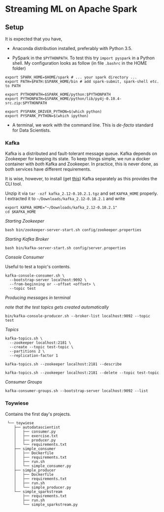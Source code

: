 # Streaming ML on Apache Spark

## Setup

It is expected that you have,

- Anaconda distribution installed, preferably with Python 3.5.

- PySpark in the `$PYTHONPATH`. To test this try `import pyspark` in a Python shell. My configuration looks as follow (in file `.bashrc` in the HOME folder)

```
export SPARK_HOME=$HOME/spark # ... your spark directory ...
export PATH=$PATH:$SPARK_HOME/bin # add spark-submit, spark-shell etc. to PATH

export PYTHONPATH=$SPARK_HOME/python:$PYTHONPATH
export PYTHONPATH=$SPARK_HOME/python/lib/py4j-0.10.4-src.zip:$PYTHONPATH

export PYSPARK_DRIVER_PYTHON=$(which python)
export PYSPARK_PYTHON=$(which ipython)
```

- A terminal, we work with the command line. This is *de-facto* standard for Data Scientists.

### Kafka

Kafka is a distributed and fault-tolerant message queue. Kafka depends on Zookeeper for keeping its state. To keep things simple, we run a docker container with _both_ Kafka and Zookeeper. In practice, this is never done, as both services have different requirements. 

It is wise, however, to install (get [this](https://www.apache.org/dyn/closer.cgi?path=/kafka/0.10.2.1/kafka_2.12-0.10.2.1.tgz)) Kafka separately as this provides the CLI tool.

Unzip it via `tar -xzf kafka_2.12-0.10.2.1.tgz` and set `KAFKA_HOME` properly. I extracted it to `~/Downloads/kafka_2.12-0.10.2.1` and write

```
export KAFKA_HOME="~/Downloads/kafka_2.12-0.10.2.1"
cd $KAFKA_HOME
```

_Starting Zookeeper_

```
bash bin/zookeeper-server-start.sh config/zookeeper.properties
```

_Starting Kafka Broker_

```
bash bin/kafka-server-start.sh config/server.properties
```
_Console Consumer_

Useful to test a topic's contents.
```
kafka-console-consumer.sh \
  --bootstrap-server localhost:9092 \
  --from-beginning or --offset <offset> \
  --topic test
```

_Producing messages in terminal_

_note that the test topics gets created automatically_
```
bin/kafka-console-producer.sh --broker-list localhost:9092 --topic test
```

_Topics_
```
kafka-topics.sh \
  --zookeeper localhost:2181 \
  --create --topic test-topic \
  --partitions 2 \
  --replication-factor 1
  
kafka-topics.sh --zookeeper localhost:2181 --describe

kafka-topics.sh --zookeeper localhost:2181 --delete --topic test-topic
```



_Consumer Groups_
```
kafka-consumer-groups.sh --bootstrap-server localhost:9092 --list
```
 
 ### Toywiese
 
 Contains the first day's projects.
 
```
 └── toywiese
    ├── autodatascientist
    │   ├── consumer.py
    │   ├── exercise.txt
    │   ├── producer.py
    │   └── requirements.txt
    ├── simple_consumer
    │   ├── Dockerfile
    │   ├── requirements.txt
    │   ├── run.sh
    │   └── simple_consumer.py
    ├── simple_producer
    │   ├── Dockerfile
    │   ├── requirements.txt
    │   ├── run.sh
    │   └── simple_producer.py
    └── simple_sparkstream
        ├── requirements.txt
        ├── run.sh
        └── simple_sparkstream.py
```

